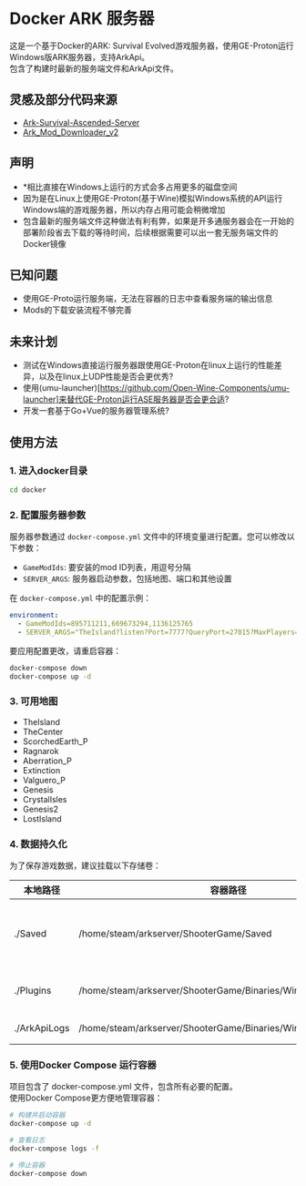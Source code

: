 # Docker ARK 服务器

这是一个基于Docker的ARK: Survival Evolved游戏服务器，使用GE-Proton运行Windows版ARK服务器，支持ArkApi。  
包含了构建时最新的服务端文件和ArkApi文件。

## 灵感及部分代码来源
- [Ark-Survival-Ascended-Server](https://github.com/Acekorneya/Ark-Survival-Ascended-Server)
- [Ark_Mod_Downloader_v2](https://github.com/CobraColin/Ark_Mod_Downloader_v2)

## 声明
- *相比直接在Windows上运行的方式会多占用更多的磁盘空间
- 因为是在Linux上使用GE-Proton(基于Wine)模拟Windows系统的API运行Windows端的游戏服务器，所以内存占用可能会稍微增加
- 包含最新的服务端文件这种做法有利有弊，如果是开多通服务器会在一开始的部署阶段省去下载的等待时间，后续根据需要可以出一套无服务端文件的Docker镜像

## 已知问题
- 使用GE-Proto运行服务端，无法在容器的日志中查看服务端的输出信息
- Mods的下载安装流程不够完善

## 未来计划
- 测试在Windows直接运行服务器跟使用GE-Proton在linux上运行的性能差异，以及在linux上UDP性能是否会更优秀?
- 使用(umu-launcher)[https://github.com/Open-Wine-Components/umu-launcher]来替代GE-Proton运行ASE服务器是否会更合适?
- 开发一套基于Go+Vue的服务器管理系统?

## 使用方法

### 1. 进入docker目录
```bash
cd docker
```

### 2. 配置服务器参数

服务器参数通过 `docker-compose.yml` 文件中的环境变量进行配置。您可以修改以下参数：

- `GameModIds`: 要安装的mod ID列表，用逗号分隔
- `SERVER_ARGS`: 服务器启动参数，包括地图、端口和其他设置

在 `docker-compose.yml` 中的配置示例：
```yaml
environment:
  - GameModIds=895711211,669673294,1136125765
  - SERVER_ARGS="TheIsland?listen?Port=7777?QueryPort=27015?MaxPlayers=70?RCONEnabled=True?RCONPort=32330?ServerAdminPassword=password?GameModIds=895711211,669673294,1136125765 -NoBattlEye -servergamelog -structurememopts -UseStructureStasisGrid -SecureSendArKPayload -UseItemDupeCheck -UseSecureSpawnRules -nosteamclient -game -server -log -MinimumTimeBetweenInventoryRetrieval=3600 -newsaveformat -usestore"
```

要应用配置更改，请重启容器：
```bash
docker-compose down
docker-compose up -d
```

### 3. 可用地图

- TheIsland
- TheCenter
- ScorchedEarth_P
- Ragnarok
- Aberration_P
- Extinction
- Valguero_P
- Genesis
- CrystalIsles
- Genesis2
- LostIsland

### 4. 数据持久化

为了保存游戏数据，建议挂载以下存储卷：

| 本地路径 | 容器路径 | 说明 |
|---------|---------|------|
| ./Saved | /home/steam/arkserver/ShooterGame/Saved | 服务器保存文件，包含Configs、Logs、SavedArks |
| ./Plugins | /home/steam/arkserver/ShooterGame/Binaries/Win64/ArkApi/Plugins | ArkApi 插件文件存放位置 |
| ./ArkApiLogs | /home/steam/arkserver/ShooterGame/Binaries/Win64/logs | ArkApi 的日志文件 |

### 5. 使用Docker Compose 运行容器

项目包含了 docker-compose.yml 文件，包含所有必要的配置。  
使用Docker Compose更方便地管理容器：

```bash
# 构建并启动容器
docker-compose up -d

# 查看日志
docker-compose logs -f

# 停止容器
docker-compose down
```